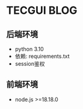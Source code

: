 # TECGUI BLOG

## 后端环境

- python 3.10
- 依赖: requirements.txt
- session鉴权

## 前端环境

- node.js >=18.18.0

